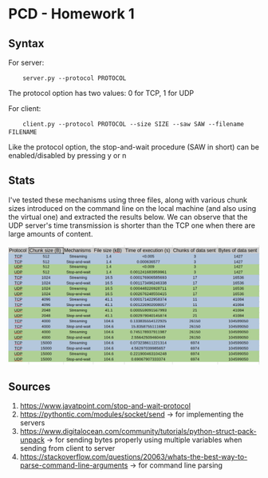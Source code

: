 # PCD - Homework 1

## Syntax

For server:

        server.py --protocol PROTOCOL

The protocol option has two values: 0 for TCP, 1 for UDP

For client:

        client.py --protocol PROTOCOL --size SIZE --saw SAW --filename FILENAME

Like the protocol option, the stop-and-wait procedure (SAW in short) can be enabled/disabled by pressing y or n 

## Stats

I've tested these mechanisms using three files, along with various chunk sizes introduced on the command line on the local machine (and also using the virtual one)
and extracted the results below. We can observe that the UDP server's time transmission is shorter than the TCP one when there are large amounts of content.

![Results of testing three files and using various chunk sizes](https://github.com/livonschistrate/PCD-homeworks/blob/main/HW1/files/stats.png)


## Sources

1. https://www.javatpoint.com/stop-and-wait-protocol
2. https://pythontic.com/modules/socket/send -> for implementing the servers
3. https://www.digitalocean.com/community/tutorials/python-struct-pack-unpack -> for sending bytes properly using multiple variables when sending from client to server
4. https://stackoverflow.com/questions/20063/whats-the-best-way-to-parse-command-line-arguments -> for command line parsing
